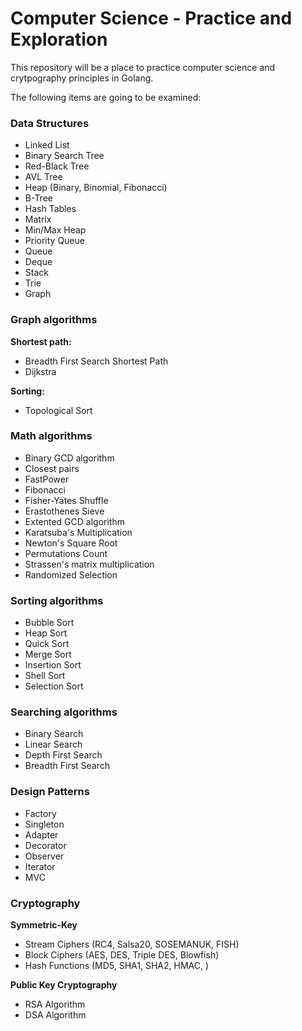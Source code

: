 # Computer Science - Practice and Exploration

This repository will be a place to practice computer science and crytpography principles in Golang.

The following items are going to be examined:

### Data Structures

* Linked List
* Binary Search Tree
* Red-Black Tree
* AVL Tree
* Heap (Binary, Binomial, Fibonacci)
* B-Tree
* Hash Tables
* Matrix
* Min/Max Heap
* Priority Queue
* Queue
* Deque
* Stack
* Trie
* Graph

### Graph algorithms

**Shortest path:**
* Breadth First Search Shortest Path
* Dijkstra

**Sorting:**
* Topological Sort

### Math algorithms

* Binary GCD algorithm
* Closest pairs
* FastPower
* Fibonacci
* Fisher-Yates Shuffle
* Erastothenes Sieve
* Extented GCD algorithm
* Karatsuba's Multiplication
* Newton's Square Root
* Permutations Count
* Strassen's matrix multiplication
* Randomized Selection

### Sorting algorithms

* Bubble Sort
* Heap Sort
* Quick Sort
* Merge Sort
* Insertion Sort
* Shell Sort
* Selection Sort

### Searching algorithms

* Binary Search
* Linear Search
* Depth First Search
* Breadth First Search

### Design Patterns

* Factory
* Singleton
* Adapter
* Decorator
* Observer
* Iterator
* MVC

### Cryptography

**Symmetric-Key**
* Stream Ciphers (RC4, Salsa20, SOSEMANUK, FISH)
* Block Ciphers (AES, DES, Triple DES, Blowfish)
* Hash Functions (MD5, SHA1, SHA2, HMAC, )

**Public Key Cryptography**
* RSA Algorithm
* DSA Algorithm
